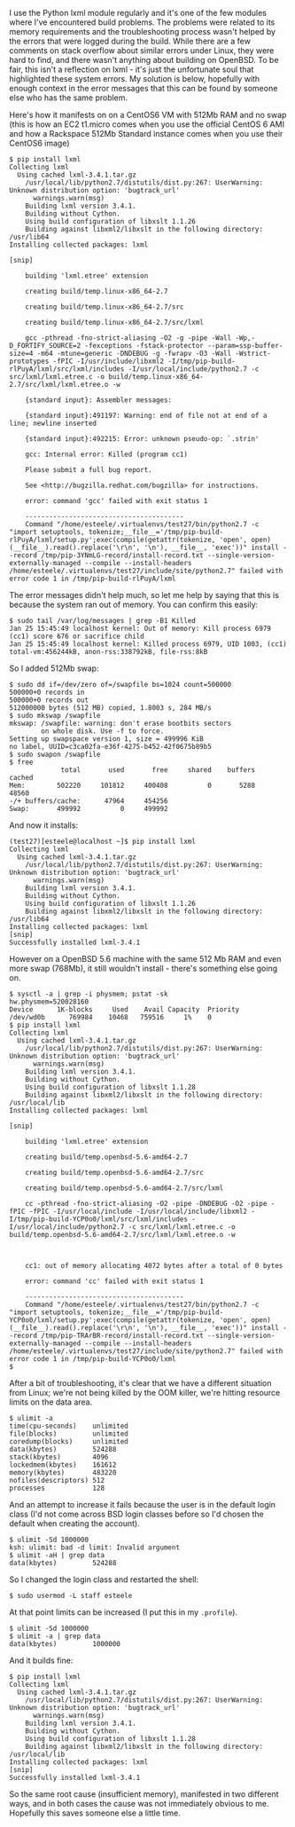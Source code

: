 <!-- 
.. title: Resolving build errors with python lxml on low memory machines
.. slug: resolving-build-errors-with-python-lxml
.. date: 2015-01-27 06:23:57 UTC+11:00
.. tags: Technology
.. link: 
.. spellcheck_exceptions: lxml, OpenBSD, VM, AMI, OOM, login
.. description: 
.. type: text
-->

I use the Python lxml module regularly and it's one of the few modules where I've encountered build problems. The problems were related to its memory requirements and the troubleshooting process wasn't helped by the errors that were logged during the build. While there are a few comments on stack overflow about similar errors under Linux, they were hard to find, and there wasn't anything about building on OpenBSD. To be fair, this isn't a reflection on lxml - it's just the unfortunate soul that highlighted these system errors. My solution is below, hopefully with enough context in the error messages that this can be found by someone else who has the same problem.

Here's how it manifests on on a CentOS6 VM with 512Mb RAM and no swap (this is how an EC2 t1.micro comes when you use the official CentOS 6 AMI and how a Rackspace 512Mb Standard instance comes when you use their CentOS6 image)

```
$ pip install lxml
Collecting lxml
  Using cached lxml-3.4.1.tar.gz
    /usr/local/lib/python2.7/distutils/dist.py:267: UserWarning: Unknown distribution option: 'bugtrack_url'
      warnings.warn(msg)
    Building lxml version 3.4.1.
    Building without Cython.
    Using build configuration of libxslt 1.1.26
    Building against libxml2/libxslt in the following directory: /usr/lib64
Installing collected packages: lxml
    
[snip]

    building 'lxml.etree' extension

    creating build/temp.linux-x86_64-2.7

    creating build/temp.linux-x86_64-2.7/src

    creating build/temp.linux-x86_64-2.7/src/lxml

    gcc -pthread -fno-strict-aliasing -O2 -g -pipe -Wall -Wp,-D_FORTIFY_SOURCE=2 -fexceptions -fstack-protector --param=ssp-buffer-size=4 -m64 -mtune=generic -DNDEBUG -g -fwrapv -O3 -Wall -Wstrict-prototypes -fPIC -I/usr/include/libxml2 -I/tmp/pip-build-rlPuyA/lxml/src/lxml/includes -I/usr/local/include/python2.7 -c src/lxml/lxml.etree.c -o build/temp.linux-x86_64-2.7/src/lxml/lxml.etree.o -w

    {standard input}: Assembler messages:

    {standard input}:491197: Warning: end of file not at end of a line; newline inserted

    {standard input}:492215: Error: unknown pseudo-op: `.strin'

    gcc: Internal error: Killed (program cc1)

    Please submit a full bug report.

    See <http://bugzilla.redhat.com/bugzilla> for instructions.

    error: command 'gcc' failed with exit status 1

    ----------------------------------------
    Command "/home/esteele/.virtualenvs/test27/bin/python2.7 -c "import setuptools, tokenize;__file__='/tmp/pip-build-rlPuyA/lxml/setup.py';exec(compile(getattr(tokenize, 'open', open)(__file__).read().replace('\r\n', '\n'), __file__, 'exec'))" install --record /tmp/pip-3YNmLG-record/install-record.txt --single-version-externally-managed --compile --install-headers /home/esteele/.virtualenvs/test27/include/site/python2.7" failed with error code 1 in /tmp/pip-build-rlPuyA/lxml
```

The error messages didn't help much, so let me help by saying that this is because the system ran out of memory. You can confirm this easily:

```
$ sudo tail /var/log/messages | grep -B1 Killed
Jan 25 15:45:49 localhost kernel: Out of memory: Kill process 6979 (cc1) score 676 or sacrifice child
Jan 25 15:45:49 localhost kernel: Killed process 6979, UID 1003, (cc1) total-vm:456244kB, anon-rss:338792kB, file-rss:8kB
```

So I added 512Mb swap:

```
$ sudo dd if=/dev/zero of=/swapfile bs=1024 count=500000
500000+0 records in
500000+0 records out
512000000 bytes (512 MB) copied, 1.8003 s, 284 MB/s
$ sudo mkswap /swapfile
mkswap: /swapfile: warning: don't erase bootbits sectors
        on whole disk. Use -f to force.
Setting up swapspace version 1, size = 499996 KiB
no label, UUID=c3ca02fa-e36f-4275-b452-42f0675b89b5
$ sudo swapon /swapfile
$ free
             total       used       free     shared    buffers     cached
Mem:        502220     101812     400408          0       5288      48560
-/+ buffers/cache:      47964     454256
Swap:       499992          0     499992
```

And now it installs:

```
(test27)[esteele@localhost ~]$ pip install lxml
Collecting lxml
  Using cached lxml-3.4.1.tar.gz
    /usr/local/lib/python2.7/distutils/dist.py:267: UserWarning: Unknown distribution option: 'bugtrack_url'
      warnings.warn(msg)
    Building lxml version 3.4.1.
    Building without Cython.
    Using build configuration of libxslt 1.1.26
    Building against libxml2/libxslt in the following directory: /usr/lib64
Installing collected packages: lxml
[snip]
Successfully installed lxml-3.4.1
```

However on a OpenBSD 5.6 machine with the same 512 Mb RAM and even more swap (768Mb), it still wouldn't install - there's something else going on.

```
$ sysctl -a | grep -i physmem; pstat -sk
hw.physmem=520028160
Device      1K-blocks     Used    Avail Capacity  Priority
/dev/wd0b      769984    10468   759516     1%    0
$ pip install lxml
Collecting lxml
  Using cached lxml-3.4.1.tar.gz
    /usr/local/lib/python2.7/distutils/dist.py:267: UserWarning: Unknown distribution option: 'bugtrack_url'
      warnings.warn(msg)
    Building lxml version 3.4.1.
    Building without Cython.
    Using build configuration of libxslt 1.1.28
    Building against libxml2/libxslt in the following directory: /usr/local/lib
Installing collected packages: lxml

[snip]

    building 'lxml.etree' extension

    creating build/temp.openbsd-5.6-amd64-2.7

    creating build/temp.openbsd-5.6-amd64-2.7/src

    creating build/temp.openbsd-5.6-amd64-2.7/src/lxml

    cc -pthread -fno-strict-aliasing -O2 -pipe -DNDEBUG -O2 -pipe -fPIC -fPIC -I/usr/local/include -I/usr/local/include/libxml2 -I/tmp/pip-build-YCP0o0/lxml/src/lxml/includes -I/usr/local/include/python2.7 -c src/lxml/lxml.etree.c -o build/temp.openbsd-5.6-amd64-2.7/src/lxml/lxml.etree.o -w



    cc1: out of memory allocating 4072 bytes after a total of 0 bytes

    error: command 'cc' failed with exit status 1

    ----------------------------------------
    Command "/home/esteele/.virtualenvs/test27/bin/python2.7 -c "import setuptools, tokenize;__file__='/tmp/pip-build-YCP0o0/lxml/setup.py';exec(compile(getattr(tokenize, 'open', open)(__file__).read().replace('\r\n', '\n'), __file__, 'exec'))" install --record /tmp/pip-TRArBR-record/install-record.txt --single-version-externally-managed --compile --install-headers /home/esteele/.virtualenvs/test27/include/site/python2.7" failed with error code 1 in /tmp/pip-build-YCP0o0/lxml
$
```

After a bit of troubleshooting, it's clear that we have a different situation from Linux; we're not being killed by the OOM killer, we're hitting resource limits on the data area.

```
$ ulimit -a
time(cpu-seconds)    unlimited
file(blocks)         unlimited
coredump(blocks)     unlimited
data(kbytes)         524288
stack(kbytes)        4096
lockedmem(kbytes)    161612
memory(kbytes)       483220
nofiles(descriptors) 512
processes            128
```

And an attempt to increase it fails because the user is in the default login class (I'd not come across BSD login classes before so I'd chosen the default when creating the account).

```
$ ulimit -Sd 1000000
ksh: ulimit: bad -d limit: Invalid argument
$ ulimit -aH | grep data
data(kbytes)         524288
```

So I changed the login class and restarted the shell:

```
$ sudo usermod -L staff esteele
```

At that point limits can be increased (I put this in my ```.profile```).

```
$ ulimit -Sd 1000000
$ ulimit -a | grep data
data(kbytes)         1000000
```

And it builds fine:

```
$ pip install lxml
Collecting lxml
  Using cached lxml-3.4.1.tar.gz
    /usr/local/lib/python2.7/distutils/dist.py:267: UserWarning: Unknown distribution option: 'bugtrack_url'
      warnings.warn(msg)
    Building lxml version 3.4.1.
    Building without Cython.
    Using build configuration of libxslt 1.1.28
    Building against libxml2/libxslt in the following directory: /usr/local/lib
Installing collected packages: lxml
[snip] 
Successfully installed lxml-3.4.1
```

So the same root cause (insufficient memory), manifested in two different ways, and in both cases the cause was not immediately obvious to me. Hopefully this saves someone else a little time.
